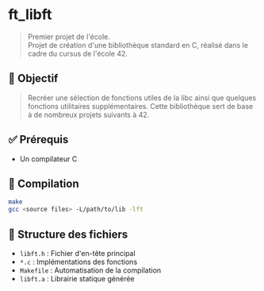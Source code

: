 # ft_libft

> Premier projet de l'école.  
> Projet de création d'une bibliothèque standard en C, réalisé dans le cadre du cursus de l'école 42.

## 📌 Objectif

> Recréer une sélection de fonctions utiles de la libc ainsi que quelques fonctions utilitaires supplémentaires. Cette bibliothèque sert de base à de nombreux projets suivants à 42.

## ✅ Prérequis

- Un compilateur C

## 🧪 Compilation

```bash
make
gcc <source files> -L/path/to/lib -lft
```
## 📁 Structure des fichiers

- `libft.h` : Fichier d'en-tête principal
- `*.c` : Implémentations des fonctions
- `Makefile` : Automatisation de la compilation
- `libft.a` : Librairie statique générée
